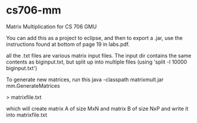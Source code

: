 cs706-mm
========

Matrix Multiplication for CS 706 GMU


You can add this as a project to eclipse, and then to export a .jar, use the instructions found at bottom of page 19 in labs.pdf. 

all the .txt files are various matrix input files. The input dir contains the same contents as biginput.txt, but split up into multiple files (using 'split -l 10000 biginput.txt')

To generate new matrices, run this 
java -classpath matrixmult.jar mm.GenerateMatrices <M> <N> <P>  > matrixfile.txt

which will create matrix A of size MxN and matrix B of size NxP and write it into matrixfile.txt

